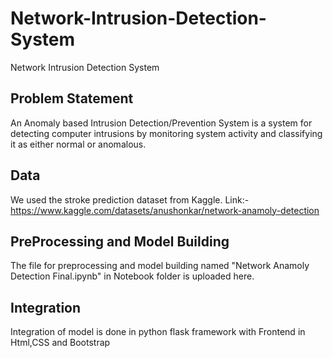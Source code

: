 # Network-Intrusion-Detection-System
Network Intrusion Detection System

## Problem Statement
An Anomaly based Intrusion Detection/Prevention System is a system for detecting computer intrusions by monitoring system activity and classifying it as either normal or anomalous.
## Data
We used the stroke prediction dataset from Kaggle. Link:- https://www.kaggle.com/datasets/anushonkar/network-anamoly-detection

## PreProcessing and Model Building
The file for preprocessing and model building named "Network Anamoly Detection Final.ipynb" in Notebook folder is uploaded here.

## Integration
Integration of model is done in python flask framework with Frontend  in Html,CSS and Bootstrap
